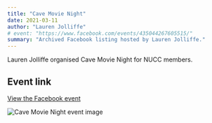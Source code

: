 ```yaml
---
title: "Cave Movie Night"
date: 2021-03-11
author: "Lauren Jolliffe"
# event: "https://www.facebook.com/events/435044267605515/"
summary: "Archived Facebook listing hosted by Lauren Jolliffe."
---
```

Lauren Jolliffe organised Cave Movie Night for NUCC members.

## Event link

[View the Facebook event](https://www.facebook.com/events/435044267605515/)

![Cave Movie Night event image](/trip/event-images/20210311_cave_movie_night.jpg)
